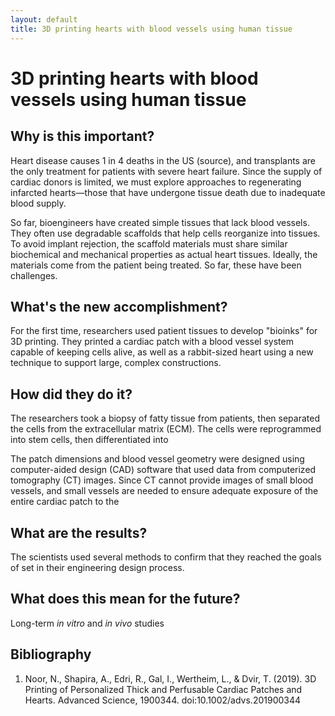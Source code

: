 ```yaml
---
layout: default
title: 3D printing hearts with blood vessels using human tissue
---
```


# 3D printing hearts with blood vessels using human tissue

## Why is this important?

Heart disease causes 1 in 4 deaths in the US (source), and transplants are the only treatment for patients with severe heart failure. Since the supply of cardiac donors is limited, we must explore approaches to regenerating infarcted hearts—those that have undergone tissue death due to inadequate blood supply.

So far, bioengineers have created simple tissues that lack blood vessels. They often use degradable scaffolds that help cells reorganize into tissues. To avoid implant rejection, the scaffold materials must share similar biochemical and mechanical properties as actual heart tissues. Ideally, the materials come from the patient being treated. So far, these have been challenges.

## What's the new accomplishment?

For the first time, researchers used patient tissues to develop "bioinks" for 3D printing. They printed a cardiac patch with a blood vessel system capable of keeping cells alive, as well as a rabbit-sized heart using a new technique to support large, complex constructions. 

## How did they do it?

The researchers took a biopsy of fatty tissue from patients, then separated the cells from the extracellular matrix (ECM). The cells were reprogrammed into stem cells, then differentiated into

The patch dimensions and blood vessel geometry were designed using computer-aided design (CAD) software that used data from computerized tomography (CT) images. Since CT cannot provide images of small blood vessels, and small vessels are needed to ensure adequate exposure of the entire cardiac patch to the

## What are the results?

The scientists used several methods to confirm that they reached the goals of set in their engineering design process.

## What does this mean for the future?

Long-term *in vitro* and *in vivo* studies 

## Bibliography

1. Noor, N., Shapira, A., Edri, R., Gal, I., Wertheim, L., & Dvir, T. (2019). 3D Printing of Personalized Thick and Perfusable Cardiac Patches and Hearts. Advanced Science, 1900344. doi:10.1002/advs.201900344